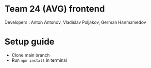 # Team 24 (AVG) frontend
Developers : Anton Antonov, Vladislav Poljakov, German Hanmamedov

# Setup guide
- Clone main branch
- Run ```npm install``` in terminal